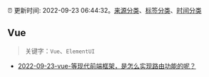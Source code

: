 :alarm_clock: 更新时间: 2022-09-23 06:44:32。[来源分类](../README.md)、[标签分类](../TAGS.md)、[时间分类](../TIMELINE.md)

## Vue


> 关键字：`Vue`、`ElementUI`



- [2022-09-23-vue-等现代前端框架，是怎么实现路由功能的呢？](https://www.v2ex.com/t/882381) 